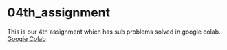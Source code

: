 # 04th_assignment
This is our 4th assignment which has sub problems solved in google colab. 
[Google Colab](https://colab.research.google.com/drive/1fbPX5OYNV_076G_2ctUA3UB9eeYLUaK_#scrollTo=tD4RtY3w7KEz)
